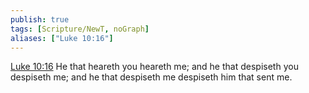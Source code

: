 ```yaml
---
publish: true
tags: [Scripture/NewT, noGraph]
aliases: ["Luke 10:16"]
---
```

[Luke 10:16](https://churchofjesuschrist.org/study/scriptures/nt/luke/10?lang=eng&id=p16#p16) He that heareth you heareth me; and he that despiseth you despiseth me; and he that despiseth me despiseth him that sent me.
